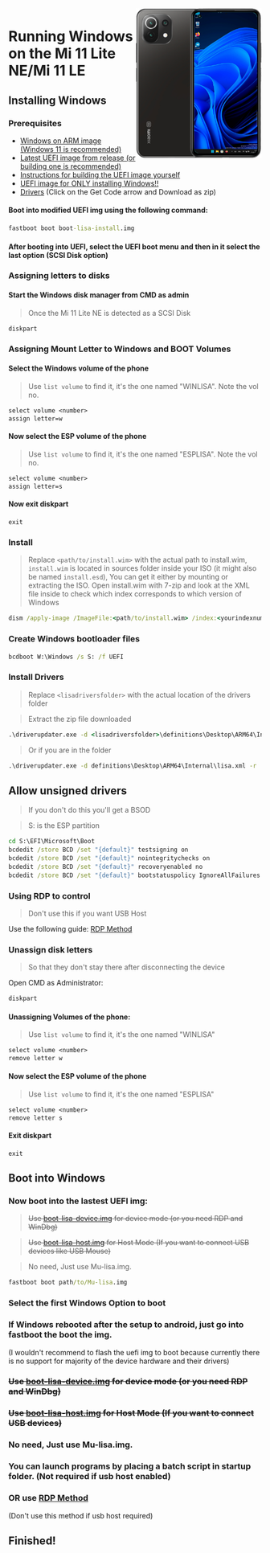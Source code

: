 <img align="right" src="https://github.com/ETCHDEV/Port-Windows-11-Xiaomi-11-Lite-NE/blob/main/lisa.png" width="250" alt="Windows 11 Running On a Mi 11 Lite NE">


# Running Windows on the Mi 11 Lite NE/Mi 11 LE

## Installing Windows

### Prerequisites

- [Windows on ARM image (Windows 11 is recommended)](https://uupdump.net/)
- [Latest UEFI image from release (or building one is recommended)](https://github.com/Project-Silicium/Mu-Silicium/releases/)
- [Instructions for building the UEFI image yourself](https://github.com/Project-Silicium/Mu-Silicium/blob/main/Building.md)
- [UEFI image for ONLY installing Windows!!](https://github.com/ETCHDEV/Port-Windows-11-Xiaomi-11-Lite-NE/releases/download/v0.0.1/boot-lisa-install.img)
- [Drivers](https://github.com/AistopGit/windows_oem_xiaomi_lisa) (Click on the Get Code arrow and Download as zip)
<!--- [DriverUpdater](https://github.com/WOA-Project/DriverUpdater/releases/latest) -->

#### Boot into modified UEFI img using the following command:
```cmd
fastboot boot boot-lisa-install.img
```
#### After booting into UEFI, select the UEFI boot menu and then in it select the last option (SCSI Disk option)

### Assigning letters to disks
#### Start the Windows disk manager from CMD as admin
> Once the Mi 11 Lite NE is detected as a SCSI Disk

```cmd
diskpart
```

### Assigning Mount Letter to Windows and BOOT Volumes

#### Select the Windows volume of the phone
> Use `list volume` to find it, it's the one named "WINLISA". Note the vol no.
```diskpart
select volume <number>
assign letter=w
```
#### Now select the ESP volume of the phone
> Use `list volume` to find it, it's the one named "ESPLISA". Note the vol no.

```diskpart
select volume <number>
assign letter=s
```
#### Now exit diskpart
```diskpart
exit
```

### Install
> Replace `<path/to/install.wim>` with the actual path to install.wim, 
> `install.wim` is located in sources folder inside your ISO (it might also be named `install.esd`), 
> You can get it either by mounting or extracting the ISO.
> Open install.wim with 7-zip and look at the XML file inside to check which index corresponds to which version of Windows

```cmd
dism /apply-image /ImageFile:<path/to/install.wim> /index:<yourindexnumber> /ApplyDir:W:\
```

### Create Windows bootloader files

```cmd
bcdboot W:\Windows /s S: /f UEFI
```

### Install Drivers

> Replace `<lisadriversfolder>` with the actual location of the drivers folder
<!-- > If you want RDP, Follow this after the first boot -->

>Extract the zip file downloaded 
```cmd
.\driverupdater.exe -d <lisadriversfolder>\definitions\Desktop\ARM64\Internal\lisa.xml -r <lisadriversfolder> -p W:
```

>Or if you are in the folder
```cmd
.\driverupdater.exe -d definitions\Desktop\ARM64\Internal\lisa.xml -r . -p W:
```
  
## Allow unsigned drivers

> If you don't do this you'll get a BSOD

>  S: is the ESP partition
```cmd
cd S:\EFI\Microsoft\Boot
bcdedit /store BCD /set "{default}" testsigning on
bcdedit /store BCD /set "{default}" nointegritychecks on
bcdedit /store BCD /set "{default}" recoveryenabled no
bcdedit /store BCD /set "{default}" bootstatuspolicy IgnoreAllFailures
```

### Using RDP to control

> Don't use this if you want USB Host

Use the following guide: [RDP Method](https://github.com/ETCHDEV/Port-Windows-11-Xiaomi-11-Lite-NE/blob/main/guide/english/rdp-en.md)

### Unassign disk letters
> So that they don't stay there after disconnecting the device

Open CMD as Administrator:
```cmd
diskpart
```

#### Unassigning Volumes of the phone:
> Use `list volume` to find it, it's the one named "WINLISA"

```diskpart
select volume <number>
remove letter w
```

#### Now select the ESP volume of the phone
> Use `list volume` to find it, it's the one named "ESPLISA"

```diskpart
select volume <number>
remove letter s
```

#### Exit diskpart
```diskpart
exit
```

## Boot into Windows
### Now boot into the lastest UEFI img:

> ~~Use [boot-lisa-device.img](https://github.com/ETCHDEV/Port-Windows-11-Xiaomi-11-Lite-NE/releases/download/0.1/boot-lisa-device.img) for device mode (or you need RDP and WinDbg)~~

> ~~Use [boot-lisa-host.img](https://github.com/ETCHDEV/Port-Windows-11-Xiaomi-11-Lite-NE/releases/download/0.1/boot-lisa-host.img) for Host Mode (If you want to connect USB devices like USB Mouse)~~

> No need, Just use Mu-lisa.img.

```cmd
fastboot boot path/to/Mu-lisa.img
```

### Select the first Windows Option to boot

### If Windows rebooted after the setup to android, just go into fastboot the boot the img.
(I wouldn't recommend to flash the uefi img to boot because currently there is no support for majority of the device hardware and their drivers)

### ~~Use [boot-lisa-device.img](https://github.com/ETCHDEV/Port-Windows-11-Xiaomi-11-Lite-NE/releases/download/0.1/boot-lisa-device.img) for device mode (or you need RDP and WinDbg)~~
### ~~Use [boot-lisa-host.img](https://github.com/ETCHDEV/Port-Windows-11-Xiaomi-11-Lite-NE/releases/download/0.1/boot-lisa-host.img) for Host Mode (If you want to connect USB devices)~~
### No need, Just use Mu-lisa.img.

### You can launch programs by placing a batch script in startup folder. (Not required if usb host enabled)

### OR use [RDP Method](https://github.com/ETCHDEV/Port-Windows-11-Xiaomi-11-Lite-NE/blob/main/guide/english/rdp-en.md)
(Don't use this method if usb host required)

## Finished!

